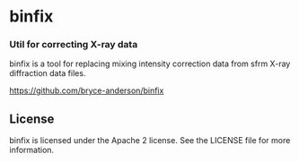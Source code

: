 binfix
======

### Util for correcting X-ray data
binfix is a tool for replacing mixing intensity correction data from sfrm X-ray diffraction data files.

https://github.com/bryce-anderson/binfix

## License
binfix is licensed under the Apache 2 license. See the LICENSE file for more information.
